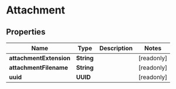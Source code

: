 

# Attachment


## Properties

Name | Type | Description | Notes
------------ | ------------- | ------------- | -------------
**attachmentExtension** | **String** |  |  [readonly]
**attachmentFilename** | **String** |  |  [readonly]
**uuid** | **UUID** |  |  [readonly]




